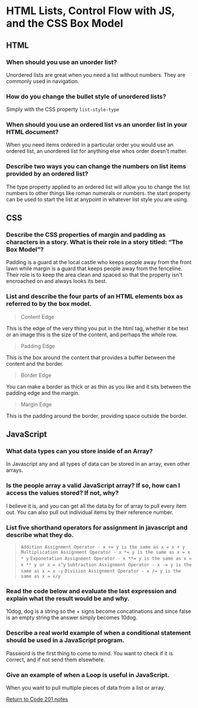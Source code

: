 # HTML Lists, Control Flow with JS, and the CSS Box Model

## HTML

### When should you use an unorder list?

Unordered lists are great when you need a list without numbers. They are commonly used in navigation.

### How do you change the bullet style of unordered lists?

Simply with the CSS property `list-style-type`

### When should you use an ordered list vs an unorder list in your HTML document?

When you need items ordered in a particular order you would use an ordered list, an unordered list for anything else whos order doesn't matter.

### Describe two ways you can change the numbers on list items provided by an ordered list?

The type property applied to an ordered list will allow you to change the list numbers to other things like roman numerals or numbers. the start property can be used to start the list at anypoint in whatever list style you are using.

## CSS

### Describe the CSS properties of margin and padding as characters in a story. What is their role in a story titled: “The Box Model”?

Padding is a guard at the local castle who keeps people away from the front lawn while margin is a guard that keeps people away from the fenceline. Their role is to keep the area clean and spaced so that the property isn't encroached on and always looks its best.

### List and describe the four parts of an HTML elements box as referred to by the box model.

> Content Edge

This is the edge of the very thing you put in the html tag, whether it be text or an image this is the size of the content, and perhaps the whole row.

> Padding Edge

This is the box around the content that provides a buffer between the content and the border.

> Border Edge

You can make a border as thick or as thin as you like and it sits between the padding edge and the margin.

> Margin Edge

This is the padding around the border, providing space outside the border.

## JavaScript

### What data types can you store inside of an Array?

In Javascript any and all types of data can be stored in an array, even other arrays.

### Is the people array a valid JavaScript array? If so, how can I access the values stored? If not, why?

I believe it is, and you can get all the data by for of array to pull every item out. You can also pull out individual items by their reference number.

### List five shorthand operators for assignment in javascript and describe what they do.

> `Addition Assignment Operator - x += y is the same as x = x + y`
> `Multiplication Assignment Operator - x *= y is the same as x = x * y`
> `Exponetation Assignment Operator - x **= y is the same as x = x ** y or x = x^y`
> `Subtraction Assignment Operator - x -= y is the same as x = x -y`
> `Division Assignment Operator - x /= y is the same as x = x/y`

### Read the code below and evaluate the last expression and explain what the result would be and why.

10dog, dog is a string so the + signs become concatinations and since false is an empty string the answer simply becomes 10dog.

### Describe a real world example of when a conditional statement should be used in a JavaScript program.

Password is the first thing to come to mind. You want to check if it is correct, and if not send them elsewhere.

### Give an example of when a Loop is useful in JavaScript.

When you want to pull multiple pieces of data from a list or array.

[Return to Code 201 notes](README.md)

